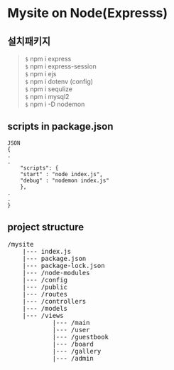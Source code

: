 # Mysite on Node(Expresss)

## 설치패키지

> `$` npm i express  
> `$` npm i express-session  
> `$` npm i ejs  
> `$` npm i dotenv (config)  
> `$` npm i sequlize  
> `$` npm i mysql2  
> `$` npm i -D nodemon

## scripts in package.json
```
JSON
{
.
.
    "scripts": {
    "start" : "node index.js",
    "debug" : "nodemon index.js"
    },
.
.
}
```

## project structure
<pre>
/mysite
    |--- index.js
    |--- package.json
    |--- package-lock.json
    |--- /node-modules
    |--- /config
    |--- /public
    |--- /routes
    |--- /controllers
    |--- /models
    |--- /views
            |--- /main
            |--- /user
            |--- /guestbook
            |--- /board
            |--- /gallery
            |--- /admin

</pre>